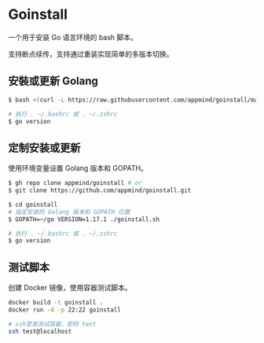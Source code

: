# Goinstall

一个用于安装 Go 语言环境的 bash 脚本。

支持断点续传，支持通过重装实现简单的多版本切换。

## 安裝或更新 Golang

```sh
$ bash <(curl -L https://raw.githubusercontent.com/appmind/goinstall/master/goinstall.sh)

# 执行 . ~/.bashrc 或 . ~/.zshrc
$ go version
```

## 定制安装或更新

使用环境变量设置 Golang 版本和 GOPATH。

```sh
$ gh repo clone appmind/goinstall # or
$ git clone https://github.com/appmind/goinstall.git

$ cd goinstall
# 指定安装的 Golang 版本和 GOPATH 位置
$ GOPATH=~/go VERSION=1.17.1 ./goinstall.sh

# 执行 . ~/.bashrc 或 . ~/.zshrc
$ go version
```

## 测试脚本

创建 Docker 镜像，使用容器测试脚本。

```sh
docker build -t goinstall .
docker run -d -p 22:22 goinstall

# ssh登录测试容器，密码 test
ssh test@localhost
```
